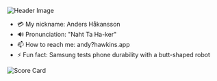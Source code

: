 ![Header Image](https://user-images.githubusercontent.com/404081/197235510-c5a3d29d-24dc-4c57-82d1-8a17043a6407.png)



- 💳 My nickname: Anders Håkansson
- 🔊 Pronunciation: "Naht Ta Ha-ker"
- 📫 How to reach me: andy?hawkins.app
- ⚡ Fun fact: Samsung tests phone durability with a butt-shaped robot

![Score Card](https://github-readme-stats.vercel.app/api?username=a904guy&show_icons=true&theme=dark&hide_title=true&count_private=true&border_color=4CFF01&text_color=2CCE00&icon_color=4CFF01)

<!--
**a904guy/a904guy** is a ✨ _special_ ✨ repository because its `README.md` (this file) appears on your GitHub profile.

Here are some ideas to get you started:

- 🔭 I’m currently working on ...
- 🌱 I’m currently learning ...
- 👯 I’m looking to collaborate on ...
- 🤔 I’m looking for help with ...
- 💬 Ask me about ...
- 📫 How to reach me: ...
- 😄 Pronouns: ...
- ⚡ Fun fact: ...
-->
